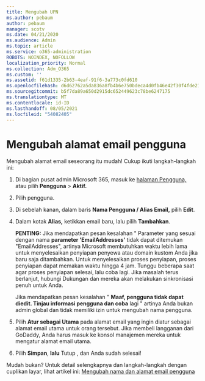 ```yaml
---
title: Mengubah UPN
ms.author: pebaum
author: pebaum
manager: scotv
ms.date: 04/21/2020
ms.audience: Admin
ms.topic: article
ms.service: o365-administration
ROBOTS: NOINDEX, NOFOLLOW
localization_priority: Normal
ms.collection: Adm_O365
ms.custom: ''
ms.assetid: f61d1335-2b63-4eaf-91f6-3a773c0fd610
ms.openlocfilehash: d6d62762a5da836a8fb4b6e750bdeca4d0fb46e42f30f4fde2183550e5d2210f
ms.sourcegitcommit: b5f7da89a650d2915dc652449623c78be6247175
ms.translationtype: MT
ms.contentlocale: id-ID
ms.lasthandoff: 08/05/2021
ms.locfileid: "54082405"
---
```

# <a name="change-a-users-email-address"></a>Mengubah alamat email pengguna

Mengubah alamat email seseorang itu mudah! Cukup ikuti langkah-langkah ini:
  
1. Di bagian pusat admin Microsoft 365, masuk ke [halaman Pengguna,](https://go.microsoft.com/fwlink/p/?linkid=834822) atau pilih **Pengguna** \> **Aktif.**
    
2. Pilih pengguna.
    
3. Di sebelah kanan, dalam baris **Nama Pengguna / Alias Email,** pilih **Edit**.
    
4. Dalam kotak **Alias,** ketikkan email baru, lalu pilih **Tambahkan**.
    
    **PENTING:** Jika mendapatkan pesan kesalahan " Parameter yang sesuai dengan nama **parameter 'EmailAddresses'** tidak dapat ditemukan "EmailAddresses", artinya Microsoft membutuhkan waktu lebih lama untuk menyelesaikan penyiapan penyewa atau domain kustom Anda jika baru saja ditambahkan. Untuk menyelesaikan proses penyiapan, proses penyiapan dapat memakan waktu hingga 4 jam. Tunggu beberapa saat agar proses penyiapan selesai, lalu coba lagi. Jika masalah terus berlanjut, hubungi Dukungan dan mereka akan melakukan sinkronisasi penuh untuk Anda.
    
    Jika mendapatkan pesan kesalahan " **Maaf, pengguna tidak dapat diedit. Tinjau informasi pengguna dan coba** lagi " artinya Anda bukan admin global dan tidak memiliki izin untuk mengubah nama pengguna.
    
5. Pilih **Atur sebagai Utama** pada alamat email yang ingin diatur sebagai alamat email utama untuk orang tersebut. Jika membeli langganan dari GoDaddy, Anda harus masuk ke konsol manajemen mereka untuk mengatur alamat email utama. 
    
6. Pilih **Simpan**, **lalu** Tutup , dan Anda sudah selesai!
    
Mudah bukan? Untuk detail selengkapnya dan langkah-langkah dengan cuplikan layar, lihat artikel ini: [Mengubah nama dan alamat email pengguna](https://docs.microsoft.com/microsoft-365/admin/add-users/change-a-user-name-and-email-address)
  

